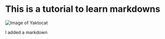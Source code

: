 # This is a tutorial to learn markdowns #
![Image of Yaktocat](https://octodex.github.com/images/yaktocat.png)












I added a markdown
